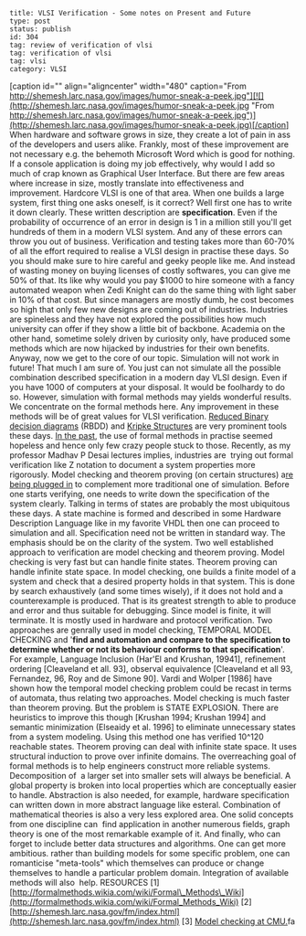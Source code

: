 ~~~~ 
title: VLSI Verification - Some notes on Present and Future
type: post
status: publish
id: 304
tag: review of verification of vlsi
tag: verification of vlsi
tag: vlsi
category: VLSI
~~~~

[caption id="" align="aligncenter" width="480" caption="From
http://shemesh.larc.nasa.gov/images/humor-sneak-a-peek.jpg"][![](http://shemesh.larc.nasa.gov/images/humor-sneak-a-peek.jpg "From http://shemesh.larc.nasa.gov/images/humor-sneak-a-peek.jpg")](http://shemesh.larc.nasa.gov/images/humor-sneak-a-peek.jpg)[/caption]
When hardware and software grows in size, they create a lot of pain in
ass of the developers and users alike. Frankly, most of these
improvement are not necessary e.g. the behemoth Microsoft Word which is
good for nothing. If a console application is doing my job effectively,
why would I add so much of crap known as Graphical User Interface. But
there are few areas where increase in size, mostly translate into
effectiveness and improvement. Hardcore VLSI is one of that area. When
one builds a large system, first thing one asks oneself, is it correct?
Well first one has to write it down clearly. These written description
are **specification**. Even if the probability of occurrence of an error
in design is 1 in a million still you'll get hundreds of them in a
modern VLSI system. And any of these errors can throw you out of
business. Verification and testing takes more than 60-70% of all the
effort required to realise a VLSI design in practise these days. So you
should make sure to hire careful and geeky people like me. And instead
of wasting money on buying licenses of costly softwares, you can give me
50% of that. Its like why would you pay \$1000 to hire someone with a
fancy automated weapon when Zedi Knight can do the same thing with light
saber in 10% of that cost. But since managers are mostly dumb, he cost
becomes so high that only few new designs are coming out of industries.
Industries are spineless and they have not explored the possibilities
how much university can offer if they show a little bit of backbone.
Academia on the other hand, sometime solely driven by curiosity only,
have produced some methods which are now hijacked by industries for
their own benefits. Anyway, now we get to the core of our topic.
Simulation will not work in future! That much I am sure of. You just can
not simulate all the possible combination described specification in a
modern day VLSI design. Even if you have 1000 of computers at your
disposal. It would be foolhardy to do so. However, simulation with
formal methods may yields wonderful results. We concentrate on the
formal methods here. Any improvement in these methods will be of great
values for VLSI verification. [Reduced Binary decision
diagrams](http://en.wikipedia.org/wiki/Binary_decision_diagram) (RBDD)
and [Kripke Structures](http://en.wikipedia.org/wiki/Kripke_structure)
are very prominent tools these days. [In the
past](http://www.springerlink.com/content/j335v4472745r366/), the use of
formal methods in practise seemed hopeless and hence only few crazy
people stuck to those. Recently, as my professor Madhav P Desai lectures
implies, industries are  trying out formal verification like Z notation
to document a system properties more rigorously. Model checking and
theorem proving (on certain structures) a[re being plugged
in](https://docs.google.com/viewer?url=http://www.cl.cam.ac.uk/~jrh13/slides/types-04sep99/slides1.pdf)
to complement more traditional one of simulation. Before one starts
verifying, one needs to write down the specification of the system
clearly. Talking in terms of states are probably the most ubiquitous
these days. A state machine is formed and described in some Hardware
Description Language like in my favorite VHDL then one can proceed to
simulation and all. Specification need not be written in standard way.
The emphasis should be on the clarity of the system. Two well
established approach to verification are model checking and theorem
proving. Model checking is very fast but can handle finite states.
Theorem proving can handle infinite state space. In model checking, one
builds a finite model of a system and check that a desired property
holds in that system. This is done by search exhaustively (and some
times wisely), if it does not hold and a counterexample is produced.
That is its greatest strength to able to produce and error and thus
suitable for debugging. Since model is finite, it will terminate. It is
mostly used in hardware and protocol verification. Two approaches are
genrally used in model checking, TEMPORAL MODEL CHECKING and '**find and
automation and compare to the specification to determine whether or not
its behaviour conforms to that specification**'. For example, Language
Inclusion (Har'El and Krushan, 19941], refinement ordering [Cleaveland
et all. 93], observal equivalence [Cleaveland et all 93, Fernandez, 96,
Roy and de Simone 90]. Vardi and Wolper [1986] have shown how the
temporal model checking problem could be recast in terms of automata,
thus relating two approaches. Model checking is much faster than theorem
proving. But the problem is STATE EXPLOSION. There are heuristics to
improve this though [Krushan 1994; Krushan 1994] and semantic
minimization (Elseaidy et al. 1996] to eliminate unnecessary states from
a system modeling. Using this method one has verified 10\^120 reachable
states. Theorem proving can deal with infinite state space. It uses
structural induction to prove over infinite domains. The overreaching
goal of formal methods is to help engineers construct more reliable
systems. Decomposition of  a larger set into smaller sets will always be
beneficial. A global property is broken into local properties which are
conceptually easier to handle. Abstraction is also needed, for example,
hardware specification  can written down in more abstract language like
esteral. Combination of mathematical theories is also a very less
explored area. One solid concepts from one discipline can  find
application in another numerous fields, graph theory is one of the most
remarkable example of it. And finally, who can forget to include better
data structures and algorithms. One can get more ambitious. rather than
building models for some specific problem, one can romanticise
"meta-tools" which themselves can produce or change themselves to handle
a particular problem domain. Integration of available methods will also 
help. RESOURCES [1]
[http://formalmethods.wikia.com/wiki/Formal\_Methods\_Wiki](http://formalmethods.wikia.com/wiki/Formal_Methods_Wiki)
[2]
[http://shemesh.larc.nasa.gov/fm/index.html](http://shemesh.larc.nasa.gov/fm/index.html)
[3] [Model checking at
CMU.](//www-2.cs.cmu.edu/~modelcheck/pubs.htm#online)fa
